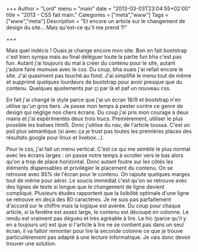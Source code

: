 +++
Author = "Lord"
menu = "main"
date = "2013-03-03T23:04:55+02:00"
title = "2013 - CSS fait main."
Categories = ["meta","www"]
Tags = ["www","meta"]
Description = "Et encore un article sur le changement de design du site… Mais qu'est-ce qu'il me prend ?!"

+++

Mais quel indécis ! Ouais je change encore mon site. Bon en fait bootstrap c'est bien sympa mais au final déléguer toute la partie fun bha c'est pas fun. Autant j'ai toujours du mal à créer du contenu pour le site, autant j'adore faire mumuse avec le css. Du coup, bha ouais j'ai refait encore le site. J'ai quasiment pas touché au fond. J'ai simplifié le menu tout de même et supprimé quelques lourdeurs de bootstrap pour avoir presque que du contenu. Quelques ajustements par çi par là et paf un nouveau css.

En fait j'ai changé le style parce que j'ai un écran 16/9 et bootstrap n'en utilise qu'un gros tiers. Je passe mon temps à pester contre ce genre de design qui néglige nos chers écrans. Du coup j'ai pris mon courage à deux mains et j'ai expérimentés deux trois trucs. Premièrement, utiliser le plus possible les balises html5. Donc j'utilise du nav, de l'article toussa. C'est un poil plus sémantique (si avec ça je trust pas toutes les premières places des résultats google pour linux et livebox…).

Pour le css, j'ai fait un menu vertical. C'est ce qui me semble le plus normal avec les écrans larges : on passe notre temps à scroller vers le bas alors qu'on a trop de place horizontal. Donc autant foutre sur les côtés les éléments dispensables et privilégier le placement du contenu. On se retrouve avec 85% de l'écran pour le contenu. On rajoute quelques marges tout de même pour aérer. Le soucis immédiat c'est qu'on se retrouve avec des lignes de texte si longue que le changement de ligne devient compliqué. Plusieurs études rapportent que la lisibilité optimale d'une ligne se retrouve en deçà des 80 caractères. Je ne suis pas parfaitement d'accord sur le chiffre mais la logique est avérée. Du coup pour chaque article, si la fenêtre est assez large, le contenu est découpé en colonne. Le rendu est vraiment pas dégueu et très agréable à lire. Le hic (parce qu'il y en a toujours un) est que si l'article à lire ne se contient pas dans un seul écran, il va falloir remonter pour lire la seconde colonne ce que je trouve particulièrement pas adapté à une lecture informatique. Je vais donc devoir trouver une solution.
